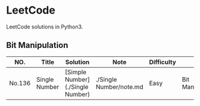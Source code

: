LeetCode
========

LeetCode solutions in Python3.


## Bit Manipulation
|NO.|Title|Solution|Note|Difficulty|Tag|
|---|-----|--------|----|----------|---|
|No.136|Single Number|[Simple Number](./Single Number)|./Single Number/note.md|Easy|Bit Manipulation|
